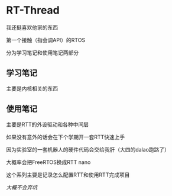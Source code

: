 # RT-Thread

我还挺喜欢他家的东西

第一个接触（指会调API）的RTOS

分为学习笔记和使用笔记两部分

## 学习笔记

主要是内核相关的东西

## 使用笔记

主要是RTT的外设驱动和各种中间层

如果没有意外的话会在下个学期开一套RTT快速上手

因为实验室的一套机器人的硬件代码会交给我肝（大四的dalao跑路了）

大概率会把FreeRTOS换成RTT nano

这个系列主要是记录怎么配置RTT和使用RTT完成项目

*大概不会弃坑*
